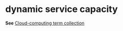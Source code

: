 # dynamic service capacity

**See** [Cloud-computing term collection](/style-guide/a-z-word-list-term-collections/term-collections/cloud-computing-terms)
